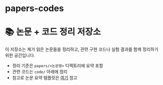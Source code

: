 # papers-codes
# 📚 논문 + 코드 정리 저장소

이 저장소는 제가 읽은 논문들을 정리하고, 관련 구현 코드나 실험 결과를 함께 정리하기 위한 공간입니다.

- 정리 기준은 `papers/<논문명>` 디렉토리에 요약 포함
- 관련 코드는 `code/` 아래에 정리
- 참고로 논문 요약 템플릿은 [여기](./template.md) 참고

